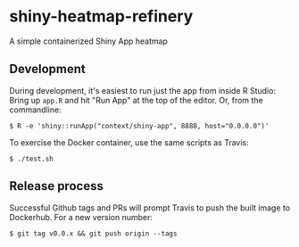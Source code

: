 # shiny-heatmap-refinery
A simple containerized Shiny App heatmap

## Development

During development, it's easiest to run just the app from inside R Studio:
Bring up `app.R` and hit "Run App" at the top of the editor. Or, from the commandline:

```
$ R -e 'shiny::runApp("context/shiny-app", 8888, host="0.0.0.0")'
```

To exercise the Docker container, use the same scripts as Travis:

```
$ ./test.sh
```


## Release process

Successful Github tags and PRs will prompt Travis to push the built image to Dockerhub. For a new version number:

```
$ git tag v0.0.x && git push origin --tags
```